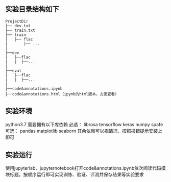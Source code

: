 ## 实验目录结构如下
```
ProjectDir
├── dev.txt
├── train.txt
├── train
│   ├── flac
|       ├── ...
|
├──dev
|   ├──flac
|   |  ├──...
|
├──eval
|   ├──flac
|   |  ├──...
|
├──code&annotations.ipynb
├──code&annotations.html（ipynb的html版本，方便查看）
```
## 实验环境
python3.7
需要拥有以下库依赖
必选：
librosa
tensorflow
keras
numpy
spafe
可选：
pandas
matplotlib
seaborn
其余依赖可以视情况，按照报错提示安装上即可
## 实验运行
使用jupyterlab、jupyternotebook打开code&annotations.ipynb依次阅读代码模块标题，按顺序运行即可实现训练、验证、评测并保存结果等实验要求
